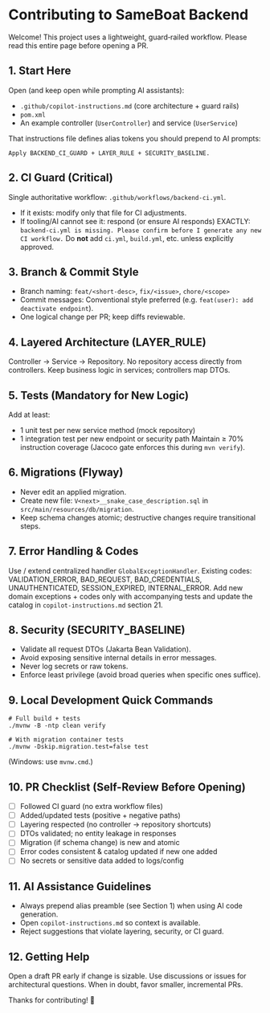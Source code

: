 # Contributing to SameBoat Backend

Welcome! This project uses a lightweight, guard‑railed workflow. Please read this entire page before opening a PR.

## 1. Start Here
Open (and keep open while prompting AI assistants):
- `.github/copilot-instructions.md` (core architecture + guard rails)
- `pom.xml`
- An example controller (`UserController`) and service (`UserService`)

That instructions file defines alias tokens you should prepend to AI prompts:
```
Apply BACKEND_CI_GUARD + LAYER_RULE + SECURITY_BASELINE.
```

## 2. CI Guard (Critical)
Single authoritative workflow: `.github/workflows/backend-ci.yml`.
- If it exists: modify only that file for CI adjustments.
- If tooling/AI cannot see it: respond (or ensure AI responds) EXACTLY:
  `backend-ci.yml is missing. Please confirm before I generate any new CI workflow.`
Do **not** add `ci.yml`, `build.yml`, etc. unless explicitly approved.

## 3. Branch & Commit Style
- Branch naming: `feat/<short-desc>`, `fix/<issue>`, `chore/<scope>`
- Commit messages: Conventional style preferred (e.g. `feat(user): add deactivate endpoint`).
- One logical change per PR; keep diffs reviewable.

## 4. Layered Architecture (LAYER_RULE)
Controller → Service → Repository. No repository access directly from controllers. Keep business logic in services; controllers map DTOs.

## 5. Tests (Mandatory for New Logic)
Add at least:
- 1 unit test per new service method (mock repository)
- 1 integration test per new endpoint or security path
Maintain ≥ 70% instruction coverage (Jacoco gate enforces this during `mvn verify`).

## 6. Migrations (Flyway)
- Never edit an applied migration.
- Create new file: `V<next>__snake_case_description.sql` in `src/main/resources/db/migration`.
- Keep schema changes atomic; destructive changes require transitional steps.

## 7. Error Handling & Codes
Use / extend centralized handler `GlobalExceptionHandler`.
Existing codes: VALIDATION_ERROR, BAD_REQUEST, BAD_CREDENTIALS, UNAUTHENTICATED, SESSION_EXPIRED, INTERNAL_ERROR.
Add new domain exceptions + codes only with accompanying tests and update the catalog in `copilot-instructions.md` section 21.

## 8. Security (SECURITY_BASELINE)
- Validate all request DTOs (Jakarta Bean Validation).
- Avoid exposing sensitive internal details in error messages.
- Never log secrets or raw tokens.
- Enforce least privilege (avoid broad queries when specific ones suffice).

## 9. Local Development Quick Commands
```
# Full build + tests
./mvnw -B -ntp clean verify

# With migration container tests
./mvnw -Dskip.migration.test=false test
```
(Windows: use `mvnw.cmd`.)

## 10. PR Checklist (Self-Review Before Opening)
- [ ] Followed CI guard (no extra workflow files)
- [ ] Added/updated tests (positive + negative paths)
- [ ] Layering respected (no controller → repository shortcuts)
- [ ] DTOs validated; no entity leakage in responses
- [ ] Migration (if schema change) is new and atomic
- [ ] Error codes consistent & catalog updated if new one added
- [ ] No secrets or sensitive data added to logs/config

## 11. AI Assistance Guidelines
- Always prepend alias preamble (see Section 1) when using AI code generation.
- Open `copilot-instructions.md` so context is available.
- Reject suggestions that violate layering, security, or CI guard.

## 12. Getting Help
Open a draft PR early if change is sizable. Use discussions or issues for architectural questions. When in doubt, favor smaller, incremental PRs.

Thanks for contributing! 🚢
